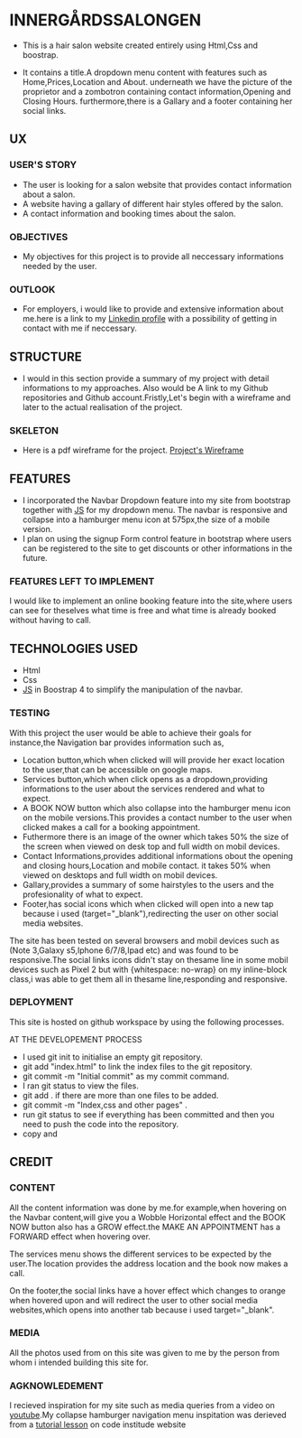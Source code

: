 # INNERGÅRDSSALONGEN

* This is a hair salon website created entirely using Html,Css and boostrap.

* It contains a title.A dropdown menu content with features such as Home,Prices,Location and About. underneath we have the picture of the proprietor and a zombotron containing contact information,Opening and Closing Hours. furthermore,there is a Gallary and a footer containing her social links.

## UX

### USER'S STORY
* The user is looking for a salon website that provides contact information about a salon.
* A website having a gallary of different hair styles offered by the salon.
* A contact information and booking times about the salon.

### OBJECTIVES
* My objectives for this project is to provide all neccessary informations needed by the user.  

### OUTLOOK
* For employers, i would like to provide and extensive information about me.here is a link to my [Linkedin profile](https://www.linkedin.com/in/gerard-ambe-80050b152)  with a possibility of getting in contact with me if neccessary.

## STRUCTURE
* I would in this section provide a summary of my project with detail informations to my approaches.  Also would be A link to my Github repositories and Github account.Fristly,Let's begin with a wireframe and later to the actual realisation of the project.

### SKELETON
* Here is a pdf wireframe for the project. 
[Project's Wireframe](https://github.com/gerardambe/Innergardssalongen/files/4183052/New.Project.2.pdf)


## FEATURES
* I incorporated the Navbar Dropdown feature into my site from bootstrap together with [JS](https://getbootstrap.com/docs/4.0/getting-started/introduction/) for my dropdown menu. The navbar is responsive and collapse into a hamburger menu icon at 575px,the size of a mobile version.
* I plan on using the signup Form control feature in bootstrap where users can be registered to the site to get discounts or other informations in the future.


### FEATURES LEFT TO IMPLEMENT
 I would like to implement an online booking feature into the site,where users can see for theselves what time is free and what time is already booked without having to call.

 ## TECHNOLOGIES USED
* Html
* Css
* [JS](https://getbootstrap.com/docs/4.0/getting-started/introduction/) in Boostrap 4 to simplify the manipulation of the navbar.

### TESTING
With this project the user would be able to achieve their goals for instance,the Navigation bar provides information such as,
* Location button,which when clicked will will provide her exact location to the user,that can be accessible on google maps.
* Services button,which when click opens as a dropdown,providing informations to the user about the services rendered and what to expect.
* A BOOK NOW button which also collapse into the hamburger menu icon on the mobile versions.This provides a contact number to the user when clicked makes a call for a booking appointment.
* Futhermore there is an image of the owner which takes 50% the size of the screen when viewed on desk top and full width on mobil devices.
* Contact Informations,provides additional informations obout the opening and closing hours,Location and mobile contact. it takes 50% when viewed on desktops and full width on mobil devices.
* Gallary,provides a summary of some hairstyles to the users and the profesionality of what to expect.
* Footer,has social icons which when clicked will open into a new tap because i used (target="_blank"),redirecting the user on other social media websites.

The site has been tested on several browsers and mobil devices such as (Note 3,Galaxy s5,Iphone 6/7/8,Ipad etc) and was found to be responsive.The social links icons didn't stay on thesame line in some mobil devices such as Pixel 2 but with {whitespace: no-wrap} on my inline-block class,i was able to get them all in thesame line,responding and responsive.

### DEPLOYMENT

This site is hosted on github workspace by using the following processes.

AT THE DEVELOPEMENT PROCESS
* I used git init to initialise an empty git repository.
* git add "index.html" to link the index files to the git repository.
* git commit -m "Initial commit" as my commit command.
* I ran git status to view the files.
* git add . if there are more than one files to be added.
* git commit -m "Index,css and other pages" .
* run git status to see if everything has been committed and then you need to push the code into the repository.
* copy and 

## CREDIT

### CONTENT 

All the content information was done by me.for example,when hovering on the Navbar content,will give you a Wobble Horizontal effect and the BOOK NOW button also has a GROW effect.the MAKE AN APPOINTMENT has a FORWARD effect when hovering over.

The services menu shows the different services to be expected by the user.The location provides the address location and the book now makes a call.

On the footer,the social links have a hover effect which changes to orange when hovered upon and will redirect the user to other social media websites,which opens into another tab because i used target="_blank".
### MEDIA 

All the photos used from on this site was given to me by the person from whom i intended building this site for.

### AGKNOWLEDEMENT
I recieved inspiration for my site such as media queries from a video on [youtube](https://www.youtube.com/watch?v=fA1NW-T1QXc).My collapse hamburger navigation menu inspitation was derieved from a [tutorial lesson](https://courses.codeinstitute.net/courses/course-v1:codeinstitute+FE+2017_T3/courseware/a4b90d17e5c94220a0f83f00ce7fa606/7c0e25d1061e47cdae9c492d623bfc65/3?activate_block_id=block-v1%3Acodeinstitute%2BFE%2B2017_T3%2Btype%40video%2Bblock%40030baffc525942d5a4831f0d5072bf98) on code institude website




